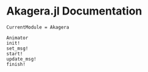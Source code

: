 # Akagera.jl Documentation

```@meta
CurrentModule = Akagera
```

```@docs
Animator
init!
set_msg!
start!
update_msg!
finish!
```